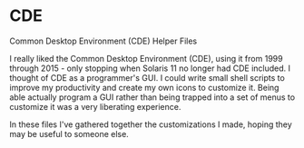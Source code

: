 # CDE
Common Desktop Environment (CDE) Helper Files

I really liked the Common Desktop Environment (CDE), using it from 1999 through 2015 - only stopping when Solaris 11 no longer had CDE included. I thought of CDE as a programmer's GUI. I could write small shell scripts to improve my productivity and create my own icons to customize it. Being able actually program a GUI rather than being trapped into a set of menus to customize it was a very liberating experience.

In these files I've gathered together the customizations I made, hoping they may be useful to someone else.
